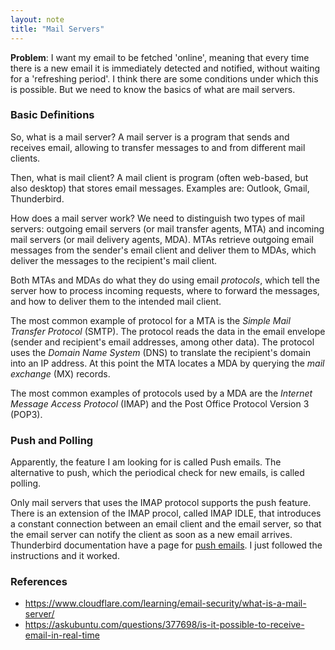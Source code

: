 ```yaml
---
layout: note
title: "Mail Servers"
---
```


**Problem**: I want my email to be fetched 'online', meaning that every time there is a new email it is immediately detected and notified, without waiting for a 'refreshing period'. 
I think there are some conditions under which this is possible. But we need to know the basics of what are mail servers.

### Basic Definitions

So, what is a mail server?
A mail server is a program that sends and receives email, allowing to transfer messages to and from different mail clients.

Then, what is mail client?
A mail client is program (often web-based, but also desktop) that stores email messages.
Examples are: Outlook, Gmail, Thunderbird.

How does a mail server work?
We need to distinguish two types of mail servers: outgoing email servers (or mail transfer agents, MTA) and incoming mail servers (or mail delivery agents, MDA).
MTAs retrieve outgoing email messages from the sender's email client and deliver them to MDAs, which deliver the messages to the recipient's mail client.

Both MTAs and MDAs do what they do using email *protocols*, which tell the server how to process incoming requests, where to forward the messages, and how to deliver them to the intended mail client.

The most common example of protocol for a MTA is the *Simple Mail Transfer Protocol* (SMTP).
The protocol reads the data in the email envelope (sender and recipient's email addresses, among other data).
The protocol uses the *Domain Name System* (DNS) to translate the recipient's domain into an IP address.
At this point the MTA locates a MDA by querying the *mail exchange* (MX) records.

The most common examples of protocols used by a MDA are the *Internet Message Access Protocol* (IMAP) and the Post Office Protocol Version 3 (POP3).

### Push and Polling
Apparently, the feature I am looking for is called Push emails.
The alternative to push, which the periodical check for new emails, is called polling.

Only mail servers that uses the IMAP protocol supports the push feature.
There is an extension of the IMAP procol, called IMAP IDLE, that introduces a constant connection between an email client and the email server, so that the email server can notify the client as soon as a new email arrives.
Thunderbird documentation have a page for [push emails](https://support.mozilla.org/en-US/kb/configure-push-email-thunderbird-android).
I just followed the instructions and it worked.

### References
- https://www.cloudflare.com/learning/email-security/what-is-a-mail-server/
- https://askubuntu.com/questions/377698/is-it-possible-to-receive-email-in-real-time